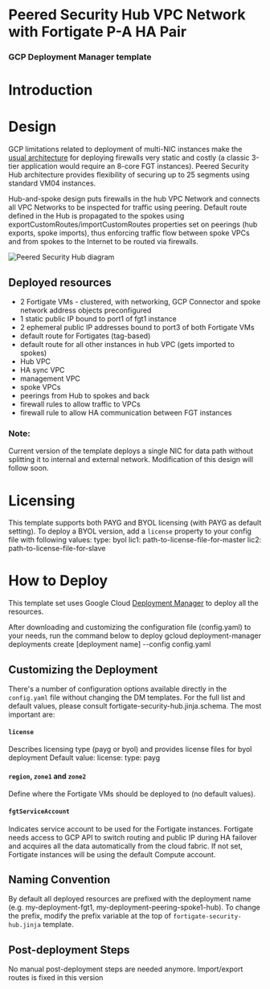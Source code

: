# Peered Security Hub VPC Network with Fortigate P-A HA Pair
### GCP Deployment Manager template

# Introduction

# Design
GCP limitations related to deployment of multi-NIC instances make the [usual architecture](https://cloud.google.com/solutions/best-practices-vpc-design#multi-nic) for deploying firewalls very static and costly (a classic 3-tier application would require an 8-core FGT instances). Peered Security Hub architecture provides flexibility of securing up to 25 segments using standard VM04 instances.

Hub-and-spoke design puts firewalls in the hub VPC Network and connects all VPC Networks to be inspected for traffic using peering. Default route defined in the Hub is propagated to the spokes using exportCustomRoutes/importCustomRoutes properties set on peerings (hub exports, spoke imports), thus enforcing traffic flow between spoke VPCs and from spokes to the Internet to be routed via firewalls.

![Peered Security Hub diagram](https://www.lucidchart.com/publicSegments/view/0d77291e-9bd6-4c71-a2cd-ba5a85de61bd/image.png)

## Deployed resources
- 2 Fortigate VMs - clustered, with networking, GCP Connector and spoke network address objects preconfigured
- 1 static public IP bound to port1 of fgt1 instance
- 2 ephemeral public IP addresses bound to port3 of both Fortigate VMs
- default route for Fortigates (tag-based)
- default route for all other instances in hub VPC (gets imported to spokes)
- Hub VPC
- HA sync VPC
- management VPC
- spoke VPCs
- peerings from Hub to spokes and back
- firewall rules to allow traffic to VPCs
- firewall rule to allow HA communication between FGT instances


### Note:
Current version of the template deploys a single NIC for data path without splitting it to internal and external network. Modification of this design will follow soon.

# Licensing
This template supports both PAYG and BYOL licensing (with PAYG as default setting). To deploy a BYOL version, add a `license` property to your config file with following values:
      type: byol
      lic1: path-to-license-file-for-master
      lic2: path-to-license-file-for-slave

# How to Deploy
This template set uses Google Cloud [Deployment Manager](https://cloud.google.com/deployment-manager) to deploy all the resources.

After downloading and customizing the configuration file (config.yaml) to your needs, run the command below to deploy
    gcloud deployment-manager deployments create [deployment name] --config config.yaml

## Customizing the Deployment
There's a number of configuration options available directly in the `config.yaml` file without changing the DM templates. For the full list and default values, please consult fortigate-security-hub.jinja.schema. The most important are:

#### `license`
Describes licensing type (payg or byol) and provides license files for byol deployment
Default value:
    license:
      type: payg

#### `region`, `zone1` and `zone2`
Define where the Fortigate VMs should be deployed to (no default values).

#### `fgtServiceAccount`
Indicates service account to be used for the Fortigate instances. Fortigate needs access to GCP API to switch routing and public IP during HA failover and acquires all the data automatically from the cloud fabric. If not set, Fortigate instances will be using the default Compute account.

## Naming Convention
By default all deployed resources are prefixed with the deployment name (e.g. my-deployment-fgt1, my-deployment-peering-spoke1-hub). To change the prefix, modify the prefix variable at the top of `fortigate-security-hub.jinja` template.

## Post-deployment Steps
No manual post-deployment steps are needed anymore. Import/export routes is fixed in this version
